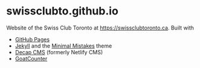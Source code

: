 # swissclubto.github.io

Website of the Swiss Club Toronto at <https://swissclubtoronto.ca>. Built with

- [GitHub Pages][pages]
- [Jekyll] and the [Minimal Mistakes][mm] theme
- [Decap CMS][cms] (formerly Netlify CMS)
- [GoatCounter][gc]

[pages]: <https://pages.github.com/>
[jekyll]: <https://jekyllrb.com/>
[mm]: <https://mmistakes.github.io/minimal-mistakes/>
[cms]: <https://decapcms.org/>
[gc]: <https://www.goatcounter.com/>
